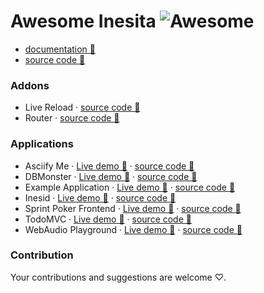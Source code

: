 # Awesome Inesita ![Awesome](https://cdn.rawgit.com/sindresorhus/awesome/d7305f38d29fed78fa85652e3a63e154dd8e8829/media/badge.svg)

 - [documentation 👀](https://inesita-rb.github.io/)
 - [source code 📖](https://github.com/inesita-rb/inesita)

### Addons

 - Live Reload · [source code 📖](https://github.com/inesita-rb/inesita-livereload)
 - Router · [source code 📖](https://github.com/inesita-rb/inesita-router)

### Applications

 - Asciify Me · [Live demo 👀](https://asciifyme.fazibear.me/) · [source code 📖](https://github.com/fazibear/asciify-me)
 - DBMonster · [Live demo 👀](http://inesita-dbmonster.netlify.com/) · [source code 📖](https://github.com/inesita-rb/dbmonster)
 - Example Application · [Live demo 👀](http://inesita-playground.netlify.com/) · [source code 📖](https://github.com/inesita-rb/playground)
 - Inesid · [Live demo 👀](https://inesid.fazibear.me/) · [source code 📖](https://github.com/fazibear/inesid)
 - Sprint Poker Frontend · [Live demo 👀](http://sprintpoker-inesita.surge.sh/) · [source code 📖](https://github.com/elpassion/sprint-poker-inesita)
 - TodoMVC · [Live demo 👀](http://inesita-todomvc.netlify.com/) · [source code 📖](https://github.com/inesita-rb/todomvc)
 - WebAudio Playground · [Live demo 👀](http://inesita-web-audio.netlify.com/) · [source code 📖](https://github.com/fazibear/web-audio-playground)

### Contribution

Your contributions and suggestions are welcome ♡.
